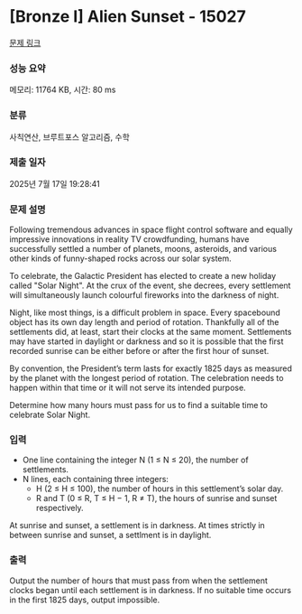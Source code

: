 # [Bronze I] Alien Sunset - 15027 

[문제 링크](https://www.acmicpc.net/problem/15027) 

### 성능 요약

메모리: 11764 KB, 시간: 80 ms

### 분류

사칙연산, 브루트포스 알고리즘, 수학

### 제출 일자

2025년 7월 17일 19:28:41

### 문제 설명

<p>Following tremendous advances in space flight control software and equally impressive innovations in reality TV crowdfunding, humans have successfully settled a number of planets, moons, asteroids, and various other kinds of funny-shaped rocks across our solar system.</p>

<p>To celebrate, the Galactic President has elected to create a new holiday called "Solar Night". At the crux of the event, she decrees, every settlement will simultaneously launch colourful fireworks into the darkness of night.</p>

<p>Night, like most things, is a difficult problem in space. Every spacebound object has its own day length and period of rotation. Thankfully all of the settlements did, at least, start their clocks at the same moment. Settlements may have started in daylight or darkness and so it is possible that the first recorded sunrise can be either before or after the first hour of sunset.</p>

<p>By convention, the President’s term lasts for exactly 1825 days as measured by the planet with the longest period of rotation. The celebration needs to happen within that time or it will not serve its intended purpose.</p>

<p>Determine how many hours must pass for us to find a suitable time to celebrate Solar Night.</p>

### 입력 

 <ul>
	<li>One line containing the integer N (1 ≤ N ≤ 20), the number of settlements.</li>
	<li>N lines, each containing three integers:
	<ul>
		<li>H (2 ≤ H ≤ 100), the number of hours in this settlement’s solar day.</li>
		<li>R and T (0 ≤ R, T ≤ H − 1, R ≠ T), the hours of sunrise and sunset respectively.</li>
	</ul>
	</li>
</ul>

<p>At sunrise and sunset, a settlement is in darkness. At times strictly in between sunrise and sunset, a settlment is in daylight.</p>

### 출력 

 <p>Output the number of hours that must pass from when the settlement clocks began until each settlement is in darkness. If no suitable time occurs in the first 1825 days, output impossible.</p>

